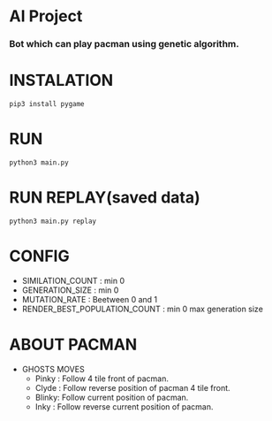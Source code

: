 # AI Project
### Bot which can play pacman using genetic algorithm.
# INSTALATION 
````
pip3 install pygame
````
# RUN
`````
python3 main.py 
`````
# RUN REPLAY(saved data)
`````
python3 main.py replay
`````

# CONFIG
 * SIMILATION_COUNT : min 0
 * GENERATION_SIZE : min 0
 * MUTATION_RATE : Beetween 0 and 1
 * RENDER_BEST_POPULATION_COUNT : min 0 max generation size

# ABOUT PACMAN
* GHOSTS MOVES
    * Pinky : Follow 4 tile front of pacman.
    * Clyde : Follow reverse position of pacman 4 tile front.
    * Blinky: Follow current position of pacman.
    * Inky :  Follow reverse current position of pacman.